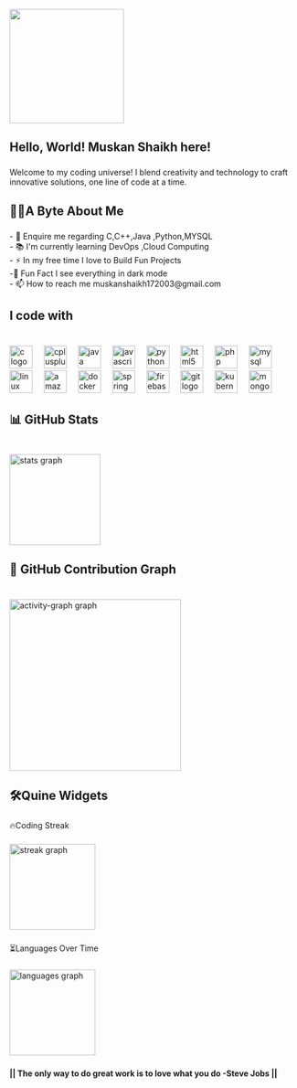 <br clear="both">

<div align="left">
  <img height="200" src="https://static.wixstatic.com/media/4a955d_66ce93f9d61b4cc0b7c99ac391f86de6~mv2.gif"  />
</div>

###

<h2 align="left">Hello, World!  Muskan Shaikh here!</h2>

###

<p align="left">Welcome to my coding universe!  I blend creativity and technology to craft innovative solutions, one line of code at a time.</p>

###

<h2 align="left">👩‍💻A Byte About Me</h2>

###

<p align="left">- 🌟 Enquire me regarding C,C++,Java ,Python,MYSQL<br>- 📚 I'm currently learning  DevOps ,Cloud Computing<br>- ⚡ In my free time I love to Build Fun Projects <br>-🎲 Fun Fact I see everything in dark mode <br>- 📫 How to reach me muskanshaikh172003@gmail.com</p>

###

<h2 align="left">I code with</h2>

###

<br clear="both">

<div align="left">
  <img src="https://cdn.jsdelivr.net/gh/devicons/devicon/icons/c/c-original.svg" height="40" alt="c logo"  />
  <img width="12" />
  <img src="https://cdn.jsdelivr.net/gh/devicons/devicon/icons/cplusplus/cplusplus-original.svg" height="40" alt="cplusplus logo"  />
  <img width="12" />
  <img src="https://cdn.jsdelivr.net/gh/devicons/devicon/icons/java/java-original.svg" height="40" alt="java logo"  />
  <img width="12" />
  <img src="https://cdn.jsdelivr.net/gh/devicons/devicon/icons/javascript/javascript-plain.svg" height="40" alt="javascript logo"  />
  <img width="12" />
  <img src="https://cdn.jsdelivr.net/gh/devicons/devicon/icons/python/python-original.svg" height="40" alt="python logo"  />
  <img width="12" />
  <img src="https://cdn.jsdelivr.net/gh/devicons/devicon/icons/html5/html5-plain.svg" height="40" alt="html5 logo"  />
  <img width="12" />
  <img src="https://cdn.jsdelivr.net/gh/devicons/devicon/icons/php/php-original.svg" height="40" alt="php logo"  />
  <img width="12" />
  <img src="https://cdn.jsdelivr.net/gh/devicons/devicon/icons/mysql/mysql-original-wordmark.svg" height="40" alt="mysql logo"  />
  <img width="12" />
  <img src="https://cdn.jsdelivr.net/gh/devicons/devicon/icons/linux/linux-original.svg" height="40" alt="linux logo"  />
  <img width="12" />
  <img src="https://cdn.jsdelivr.net/gh/devicons/devicon/icons/amazonwebservices/amazonwebservices-line-wordmark.svg" height="40" alt="amazonwebservices logo"  />
  <img width="12" />
  <img src="https://cdn.jsdelivr.net/gh/devicons/devicon/icons/docker/docker-original.svg" height="40" alt="docker logo"  />
  <img width="12" />
  <img src="https://cdn.jsdelivr.net/gh/devicons/devicon/icons/spring/spring-original.svg" height="40" alt="spring logo"  />
  <img width="12" />
  <img src="https://cdn.jsdelivr.net/gh/devicons/devicon/icons/firebase/firebase-plain.svg" height="40" alt="firebase logo"  />
  <img width="12" />
  <img src="https://cdn.jsdelivr.net/gh/devicons/devicon/icons/git/git-original.svg" height="40" alt="git logo"  />
  <img width="12" />
  <img src="https://cdn.jsdelivr.net/gh/devicons/devicon/icons/kubernetes/kubernetes-plain.svg" height="40" alt="kubernetes logo"  />
  <img width="12" />
  <img src="https://cdn.jsdelivr.net/gh/devicons/devicon/icons/mongodb/mongodb-original.svg" height="40" alt="mongodb logo"  />
</div>

###

<h2 align="left">📊 GitHub Stats</h2>

###

<br clear="both">

<div align="left">
  <img src="https://github-readme-stats.vercel.app/api?username=Smuskan&hide_title=true&hide_rank=false&show_icons=true&include_all_commits=false&count_private=true&disable_animations=false&theme=radical&locale=en&hide_border=true&order=1" height="159" alt="stats graph"  />
</div>

###

<h2 align="left">🚀 GitHub Contribution Graph</h2>

###

<br clear="both">

<div align="left">
  <img src="https://github-readme-activity-graph.vercel.app/graph?username=Smuskan&radius=16&theme=modern-lilac&area=true&order=5" height="300" alt="activity-graph graph"  />
</div>

###

<h2 align="left">🛠️Quine Widgets</h2>

###

<p align="left">🔥Coding Streak</p>

###

<div align="left">
  <img src="https://streak-stats.demolab.com?user=Smuskan&locale=en&mode=weekly&theme=radical&hide_border=false&border_radius=5&order=3" height="150" alt="streak graph"  />
</div>

###

<p align="left">⏳Languages Over Time</p>

###

<div align="left">
  <img src="https://github-readme-stats.vercel.app/api/top-langs?username=Smuskan&locale=en&hide_title=false&layout=compact&card_width=320&langs_count=5&theme=radical&hide_border=false&order=2" height="150" alt="languages graph"  />
</div>

###

<h4 align="left">||  The only way to do great work is to love what you do  -Steve Jobs ||</h4>

###
